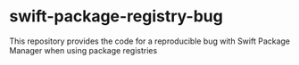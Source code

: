 # swift-package-registry-bug
This repository provides the code for a reproducible bug with Swift Package Manager when using package registries
